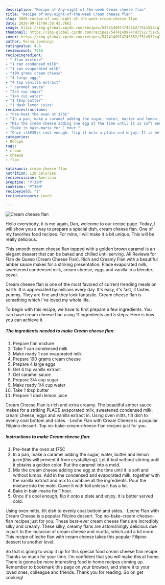 ```yaml
---
description: "Recipe of Any-night-of-the-week Cream cheese flan"
title: "Recipe of Any-night-of-the-week Cream cheese flan"
slug: 3808-recipe-of-any-night-of-the-week-cream-cheese-flan
date: 2020-09-11T06:30:43.766Z
image: https://img-global.cpcdn.com/recipes/5474140974743552/751x532cq70/cream-cheese-flan-recipe-main-photo.jpg
thumbnail: https://img-global.cpcdn.com/recipes/5474140974743552/751x532cq70/cream-cheese-flan-recipe-main-photo.jpg
cover: https://img-global.cpcdn.com/recipes/5474140974743552/751x532cq70/cream-cheese-flan-recipe-main-photo.jpg
author: Verna Jennings
ratingvalue: 4.6
reviewcount: 7916
recipeingredient:
- " flan mixture"
- "1 can condensed milk"
- "1 can evaporated milk"
- "190 grams cream cheese"
- "4 large eggs"
- "4 tsp vanilla extract"
- " caramel sauce"
- "3/4 cup sugar"
- "1/4 cup water"
- "1 tbsp butter"
- "1 dash lemon juice"
recipeinstructions:
- "Pre-heat the oven at 175C"
- "In a pan, make a caramel adding the sugar, water, butter and lemon juice(this will prevent it from crystallizing). Let it boil without stirring until it obtains a golden color. Put the caramel into a mold."
- "Mix the cream cheese adding one egg at the time until it is soft and without lumps. Add in the condensed and evaporated milk, together with the vanilla extract and mix to combine all the ingredients. Pour the mixture into the mold. Cover it with foil unless it has a lid."
- "Bake in bain-marie for 1 hour."
- "Once it&#39;s cool enough, flip it onto a plate and enjoy. It is better served cold."
categories:
- Recipe
tags:
- cream
- cheese
- flan

katakunci: cream cheese flan 
nutrition: 120 calories
recipecuisine: American
preptime: "PT39M"
cooktime: "PT30M"
recipeyield: "1"
recipecategory: Lunch

---
```



![Cream cheese flan](https://img-global.cpcdn.com/recipes/5474140974743552/751x532cq70/cream-cheese-flan-recipe-main-photo.jpg)

Hello everybody, it is me again, Dan, welcome to our recipe page. Today, I will show you a way to prepare a special dish, cream cheese flan. One of my favorites food recipes. For mine, I will make it a bit unique. This will be really delicious.

This smooth cream cheese flan topped with a golden brown caramel is an elegant dessert that can be baked and chilled until serving. All Reviews for Flan de Queso (Cream Cheese Flan). Rich and Creamy Flan with a beautiful amber sauce makes for a striking presentation. Place evaporated milk, sweetened condensed milk, cream cheese, eggs and vanilla in a blender; cover.

Cream cheese flan is one of the most favored of current trending meals on earth. It is appreciated by millions every day. It's easy, it's fast, it tastes yummy. They are fine and they look fantastic. Cream cheese flan is something which I've loved my whole life.


To begin with this recipe, we have to first prepare a few ingredients. You can have cream cheese flan using 11 ingredients and 5 steps. Here is how you can achieve it.

<!--inarticleads1-->

##### The ingredients needed to make Cream cheese flan:

1. Prepare  flan mixture
1. Take 1 can condensed milk
1. Make ready 1 can evaporated milk
1. Prepare 190 grams cream cheese
1. Prepare 4 large eggs
1. Get 4 tsp vanilla extract
1. Get  caramel sauce
1. Prepare 3/4 cup sugar
1. Make ready 1/4 cup water
1. Take 1 tbsp butter
1. Prepare 1 dash lemon juice


Cream Cheese Flan is rich and extra creamy. The beautiful amber sauce makes for a striking PLACE evaporated milk, sweetened condensed milk, cream cheese, eggs and vanilla extract in. Using oven mitts, tilt dish to evenly coat bottom and sides. · Leche Flan with Cream Cheese is a popular Filipino dessert. Top no-bake-cream-cheese-flan recipes just for you. 

<!--inarticleads2-->

##### Instructions to make Cream cheese flan:

1. Pre-heat the oven at 175C
1. In a pan, make a caramel adding the sugar, water, butter and lemon juice(this will prevent it from crystallizing). Let it boil without stirring until it obtains a golden color. Put the caramel into a mold.
1. Mix the cream cheese adding one egg at the time until it is soft and without lumps. Add in the condensed and evaporated milk, together with the vanilla extract and mix to combine all the ingredients. Pour the mixture into the mold. Cover it with foil unless it has a lid.
1. Bake in bain-marie for 1 hour.
1. Once it&#39;s cool enough, flip it onto a plate and enjoy. It is better served cold.


Using oven mitts, tilt dish to evenly coat bottom and sides. · Leche Flan with Cream Cheese is a popular Filipino dessert. Top no-bake-cream-cheese-flan recipes just for you. These best-ever cream cheese flans are incredibly silky and creamy. These silky, creamy flans are astonishingly delicious due in part to the inclusion of cream cheese and ricotta, which add a bit more. This recipe of leche flan with cream cheese takes this popular Filipino dessert to another level. 

So that is going to wrap it up for this special food cream cheese flan recipe. Thanks so much for your time. I'm confident that you will make this at home. There is gonna be more interesting food in home recipes coming up. Remember to bookmark this page on your browser, and share it to your loved ones, colleague and friends. Thank you for reading. Go on get cooking!
